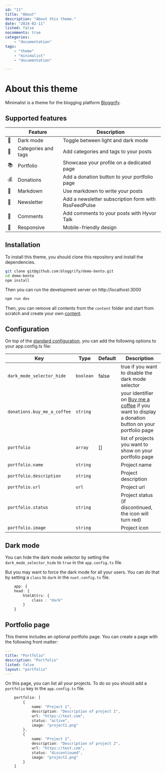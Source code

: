 ```yaml
---
id: "11"
title: "About"
description: "About this theme."
date: "2024-02-11"
listed: false
nocomments: true
categories:
    - "documentation"
tags:
    - "theme"
    - "minimalist"
    - "documentation"

---
```


# About this theme

Minimalist is a theme for the blogging platform [Bloggrify](https://bloggrify.com).


## Supported features

|| **Feature** | **Description**                              |
|---|---|----------------------------------------------|
| 🌙 | Dark mode | Toggle between light and dark mode           |
| 📖 | Categories and tags | Add categories and tags to your posts        |
| 📚 | Portfolio | Showcase your profile on a dedicated page    |
| 💰 | Donations | Add a donation button to your portfolio page |
| 📝 | Markdown | Use markdown to write your posts             |
| 📧 | Newsletter | Add a newsletter subscription form with RssFeedPulse          |
| 💬 | Comments | Add comments to your posts with Hyvor Talk   |
| 📱 | Responsive | Mobile-friendly design                       |


## Installation

To install this theme, you should clone this repository and install the dependencies.

```bash
git clone git@github.com:bloggrify/demo-bento.git
cd demo-bento
npm install
```

Then you can run the development server on http://localhost:3000

```bash
npm run dev
```

Then, you can remove all contents from the `content` folder and start from scratch and create your own [content](https://bloggrify.com/introduction/writing-pages).


## Configuration

On top of the [standard configuration](https://bloggrify.com/introduction/configuration), you can add the following options to your app.config.ts file:


| **Key**                     | **Type**  | **Default** | **Description**                                                                                                                    |
|-----------------------------|-----------|-------------|------------------------------------------------------------------------------------------------------------------------------------|
| `dark_mode_selector_hide`   | `boolean` | false       | true if you want to disable the dark mode selector                                                                                 |
| `donations.buy_me_a_coffee` | `string`  |             | your identifier on [Buy me a coffee](https://www.buymeacoffee.com) if you want to display a donation button on your portfolio page |
| `portfolio`                 | `array`   | []          | list of projects you want to show on your portfolio page                                                                           |
| `portfolio.name`            | `string`  |           | Project name                                                                                                                       |
| `portfolio.description`     | `string`  |           | Project description                                                                                                                |
| `portfolio.url`             | `url`     |           | Project url                                                                                                                        |
| `portfolio.status`          | `string`  |           | Project status (if discontinued, the icon will turn red)                                                                           |
| `portfolio.image`           | `string`  |           | Project icon                                                                                                                    |

## Dark mode 

You can hide the dark mode selector by setting the `dark_mode_selector_hide` to `true` in the `app.config.ts` file.

But you may want to force the dark mode for all your users. You can do that by setting a `class` to `dark` in the `nuxt.config.ts` file.

```typescript
    app: {
    head: {
        htmlAttrs: {
            class : "dark"
        }
    }
```

## Portfolio page

This theme includes an optional portfolio page. 
You can create a page with the following front matter: 
    
```yaml
---
title: "Portfolio"
description: "Portfolio"
listed: false
layout: "portfolio"
---
```

On this page, you can list all your projects. To do so you should add a `portfolio` key in the `app.config.ts` file.

```typescript
    portfolio: [
        {
            name: "Project 1",
            description: "Description of project 1",
            url: "https://test.com",
            status: "active",
            image: "project1.png"
        },
        {
            name: "Project 2",
            description: "Description of project 2",
            url: "https://test.com",
            status: "discontinued",
            image: "project2.png"
        }
    ]
```
